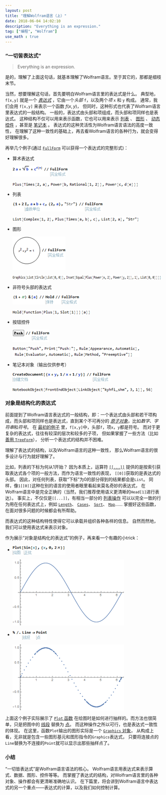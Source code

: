 ```yaml
---
layout: post
title: "理解Wolfram语言（上）"
date: 2018-06-04 14:02:10
description: "Everything is an expression."
tag: ["编程", "Wolfram"]
use_math : true
---
```


### “一切皆表达式”

> Everything is an expression.

是的，理解了上面这句话，就基本理解了Wolfram语言。至于其它的，那都是细枝末节。

当然，想要理解这句话，首先要明白Wolfram语言里的表达式是什么。
<span id="demo_0">典型地</span>，`f[x,y]` 就是一个
[*表达式*](http://reference.wolfram.com/language/tutorial/UnderstandWolframLang/EverythingIsAnExpression_html)
，它由一个*头部* `f`，以及两个*项* `x` 和 `y` 构成。
通常，我们会用 `f[x,y]` 来表示一个函数 $f(x,y)$，
但同时，这种形式也代表了Wolfram语言里表达式的一般结构。
一般的，表达式由头部和项组成，而头部和项同样也是表达式。
这种结构不仅可以用来表示函数，它也可以用来表示
[列表](http://reference.wolfram.com/language/ref/List.html)
、
[图形](http://reference.wolfram.com/language/ref/Graphics.html)
、
[动态控件](http://reference.wolfram.com/language/tutorial/IntroductionToControlObjects.html)
，甚至是
[笔记本](http://reference.wolfram.com/language/tutorial/NotebooksAsWolframLanguageExpressions.html)
。
表达式的这种灵活性为Wolfram语言语法的高度一致性，
在理解了这种一致性的基础上，再去看Wolfram语言的各种行为，就会变得好理解很多。

再举几个例子(通过
[`FullForm`](http://reference.wolfram.com/language/ref/FullForm.html)
可以获得一个表达式的完整形式)：

<ul>
<li>
<p id="demo_op">
 算术表达式
</p>
<p>
 <img src="/images/posts/UnderstandWolframLang/EverythingIsAnExpression_1.png" alt="2 a + Sqrt[b] + c^d[e] // FullForm" width="177" height="35" style="vertical-align:middle" />
</p>
<p>
 <img src="/images/posts/UnderstandWolframLang/EverythingIsAnExpression_2.png" alt='Plus[Times[2,a],Power[b,Rational[1,2]],Power[c,d[e]]]' width="407" height="15" style="vertical-align:middle" />
</p>
</li>
<li>
<p id="demo_list">
 列表
</p>
<p>
 <img src="/images/posts/UnderstandWolframLang/EverythingIsAnExpression_3.png" alt='{1 + 2 I, a*b + c, {2, a}, "Str"} // FullForm' width="290" height="32" style="vertical-align:middle" />
</p>
<p>
 <img src="/images/posts/UnderstandWolframLang/EverythingIsAnExpression_4.png" alt='List[Complex[1,2],Plus[Times[a,b],c],List[2,a],"Str"]' width="409" height="15" style="vertical-align:middle" />
</p>
</li>
<li>
<p id="demo_graphic">
 图形
</p>
<p>
 <img src="/images/posts/UnderstandWolframLang/EverythingIsAnExpression_5.gif" alt='\!\(\* GraphicsBox[{CircleBox[{0, 0}], InsetBox[RowBox[{RowBox[{SuperscriptBox["x", "2"], "+", SuperscriptBox["y", "2"]}], "==", "1"}], {0, 0}]}]\) //FullForm' width="170" height="108" style="vertical-align:middle" />
</p>
<p>
 <img src="/images/posts/UnderstandWolframLang/EverythingIsAnExpression_6.png" alt="Graphics[List[Circle[List[0,0]],Inset[Equal[Plus[Power[x,2],Power[y,2]],1],List[0,0]]]]" width="661" height="15" style="vertical-align:middle" />
</p>
</li>
<li>
<p id="demo_func">
 非符号头部的表达式
</p>
<p>
 <img src="/images/posts/UnderstandWolframLang/EverythingIsAnExpression_7.png" alt="(1 + #) &amp;[a] // Hold // FullForm" width="214" height="32" style="vertical-align:middle" />
</p>
<p>
 <img src="/images/posts/UnderstandWolframLang/EverythingIsAnExpression_8.png" alt="Hold[Function[Plus[1,Slot[1]]][a]]" width="252" height="15" style="vertical-align:middle" />
</p>
</li>
<li>
<p id="demo_button">
 按钮控件
</p>
<p>
 <img src="/images/posts/UnderstandWolframLang/EverythingIsAnExpression_9.png" alt='\!\(\*ButtonBox["\<\"Push\"\>", Appearance->Automatic,ButtonFunction:>Print["Push!"], Evaluator->Automatic, Method->"Preemptive"]\) // FullForm' width="118" height="40" style="vertical-align:middle" />
</p>
<p>
 <img src="/images/posts/UnderstandWolframLang/EverythingIsAnExpression_10.png" alt='Button["Push",Print["Push!"],Rule[Appearance,Automatic],Rule[Evaluator,Automatic],Rule[Method,"Preemptive"]]' width="410" height="35" style="vertical-align:middle" />
</p>
</li>
<li>
<p id="demo_notebook">
 笔记本对象（输出仅供参考）
</p>
<p>
 <img src="/images/posts/UnderstandWolframLang/EverythingIsAnExpression_11.png" alt="CreateDocument[{x + y, 1/x + 1/y}] // FullForm" width="315" height="32" style="vertical-align:middle" />
</p>
<p>
 <img src="/images/posts/UnderstandWolframLang/EverythingIsAnExpression_12.png" alt='NotebookObject[FrontEndObject[LinkObject["kyhfi_shm",3,1]],56]' width="453" height="15" style="vertical-align:middle" />
</p>
</li>
</ul>

### 对象是结构化的表达式

前面提到了Wolfram语言表达式的一般结构，即：一个表达式由头部和若干项构成，而头部和项同样也是表达式，直到某个不可再分的
[*原子对象*](http://reference.wolfram.com/language/tutorial/BasicObjects.html#15871)，比如*数字*、*字符串*和*符号*。
在
<a href="#demo_0">最初的例子</a>
里，`f[x,y]`中，头部`f`，项`x`，`y`都是符号。
而对于更复杂的表达式，往往有较深的层次和较多的子项，
但如果掌握了一些方法（比如
[善用 `TreeForm`](http://reference.wolfram.com/language/tutorial/ExpressionsAsTrees.html)），
分析一个表达式的结构并不困难。

理解了表达式的结构，以及Wolfram语言的这种一致性，
那么Wolfram语言的很多设计与行为就好理解了。

比如，列表的下标为何从1开始？
因为本质上，运算符
[`[[...]]`](http://reference.wolfram.com/language/ref/Part.html)
提供的是按索引获取表达式各个项的一般方法，而作为语言一致性的表现，
`[[0]]`获取的是表达式的头部。
因此，对任何列表，获取“下标”为0的部分得到的结果都会是`List`。
同样，像`1[[0]]`这种在别的语言的使用者眼里看起来莫名奇妙的表达式，
在Wolfram语言中是完全正确的（当然，我们推荐使用语义更清晰的`Head[1]`进行表达）。
事实上，不仅仅是`[[...]]`，有相当一部分的
[列表操作](http://reference.wolfram.com/language/guide/ListManipulation.html)
可以以完全一致的行为用在任何表达式上，例如
[`Length`](http://reference.wolfram.com/language/ref/Length.html)、
[`Cases`](http://reference.wolfram.com/language/ref/Cases.html)、
[`Sort`](http://reference.wolfram.com/language/ref/Sort.html)、
[`Map`](http://reference.wolfram.com/language/ref/Map.html)……
掌握好这些函数，在面对很多问题的时候都会有所帮助。

而表达式的这种结构特性使得它可以承载并组织各种各样的信息。
自然而然地，我们可以使用表达式来表示对象。

<p id="demo_plot_trick">
作为展示“对象是结构化的表达式”的例子，再来看一个有趣的小trick：
</p>
<ul>
<li>
<p>
 <img src="/images/posts/UnderstandWolframLang/plot_1.png" alt="Plot[Sin[x], {x, 0, 2 \[Pi]}]" width="170" height="32" style="vertical-align:middle" />
</p>
<p>
 <img src="/images/posts/UnderstandWolframLang/plot_2.gif" alt="plot_2.gif" width="360" height="213" style="vertical-align:middle" />
</p>
</li>
<li>
<p>
 <img src="/images/posts/UnderstandWolframLang/plot_3.png" alt="% /. Line -> Point" width="111" height="32" style="vertical-align:middle" />
</p>
<p>
 <img src="/images/posts/UnderstandWolframLang/plot_4.gif" alt="plot_4.gif" width="360" height="213" style="vertical-align:middle" />
</p>
</li>
</ul>

上面这个例子实际展示了
[`Plot` 函数](http://reference.wolfram.com/language/ref/Plot.html)
在绘图时是如何进行抽样的。而方法也很简单，只是把图中的
[线段](http://reference.wolfram.com/language/ref/Line.html)
替换为
[点](http://reference.wolfram.com/language/ref/Point.html)。
而这种操作之所以可行，也是表达式一致性的体现。
在这里，函数`Plot`输出的图形实际是一个
[`Graphics` 对象](http://reference.wolfram.com/language/ref/Graphics.html)，
从构成上看，无非就是包含一些图形基元和图形指令的`Graphics`表达式，
只要将连接点的`Line`替换为不连接的`Point`就可以显示出那些抽样点了。

### 小结

“一切皆表达式”是Wolfram语言语法的核心。
Wolfram语言用表达式来表示算式、数据、图形、控件等等。
而掌握了表达式的结构，对Wolfram语言里的各种对象、操作都会有更清晰准确地认识。
在下篇里，将会讲到Wolfram语言中表达式的另一个重点——表达式的计算，以及我们如何控制计算。

